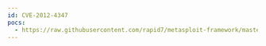 ```yaml
---
id: CVE-2012-4347
pocs:
  - https://raw.githubusercontent.com/rapid7/metasploit-framework/master/modules/auxiliary/scanner/http/symantec_brightmail_logfile.rb
---
```

